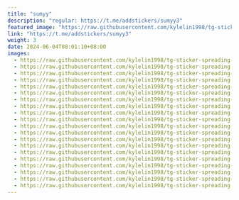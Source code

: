 ```yaml
---
title: "sumyy"
description: "regular: https://t.me/addstickers/sumyy3"
featured_image: "https://raw.githubusercontent.com/kylelin1998/tg-sticker-spreading-worldwide-images/main/img/80e85248-b689-44a6-962d-e1407aee1074.jpg"
link: "https://t.me/addstickers/sumyy3"
weight: 3
date: 2024-06-04T08:01:10+08:00
images:
  - https://raw.githubusercontent.com/kylelin1998/tg-sticker-spreading-worldwide-images/main/img/80e85248-b689-44a6-962d-e1407aee1074.jpg
  - https://raw.githubusercontent.com/kylelin1998/tg-sticker-spreading-worldwide-images/main/img/6c5134e3-0a16-45e9-a60b-d38b3daca41e.jpg
  - https://raw.githubusercontent.com/kylelin1998/tg-sticker-spreading-worldwide-images/main/img/2b8348e2-0dc1-414a-82e4-8d2a0c4bb319.jpg
  - https://raw.githubusercontent.com/kylelin1998/tg-sticker-spreading-worldwide-images/main/img/80a9db19-394c-47d2-ba21-cc5eaad9192e.jpg
  - https://raw.githubusercontent.com/kylelin1998/tg-sticker-spreading-worldwide-images/main/img/0fdd7000-5445-4972-bc38-888c60654230.jpg
  - https://raw.githubusercontent.com/kylelin1998/tg-sticker-spreading-worldwide-images/main/img/d6ce2dd9-350e-410a-afaa-acedc36651d8.jpg
  - https://raw.githubusercontent.com/kylelin1998/tg-sticker-spreading-worldwide-images/main/img/bc7a9440-8529-4372-ba1f-f9fc4b1a070e.jpg
  - https://raw.githubusercontent.com/kylelin1998/tg-sticker-spreading-worldwide-images/main/img/8ae54532-dc04-45f6-b088-ae354d7fc832.jpg
  - https://raw.githubusercontent.com/kylelin1998/tg-sticker-spreading-worldwide-images/main/img/2db5dfbc-a931-4465-9408-a594e353a517.jpg
  - https://raw.githubusercontent.com/kylelin1998/tg-sticker-spreading-worldwide-images/main/img/b4f6ecb0-63b8-491f-bab2-0e1c5fdb0e84.jpg
  - https://raw.githubusercontent.com/kylelin1998/tg-sticker-spreading-worldwide-images/main/img/e75de6e4-b17f-466f-8461-78ba41aead68.jpg
  - https://raw.githubusercontent.com/kylelin1998/tg-sticker-spreading-worldwide-images/main/img/6b8f9e3d-cc38-45ec-bd05-a36396ddf520.jpg
  - https://raw.githubusercontent.com/kylelin1998/tg-sticker-spreading-worldwide-images/main/img/3bd5b68b-a6ac-4783-944a-96026ab5bbdb.jpg
  - https://raw.githubusercontent.com/kylelin1998/tg-sticker-spreading-worldwide-images/main/img/ab62bd1a-d05c-4532-a3da-b8d355563083.jpg
  - https://raw.githubusercontent.com/kylelin1998/tg-sticker-spreading-worldwide-images/main/img/5fccf28f-80ef-4bd4-9465-1a7c97ca3701.jpg
  - https://raw.githubusercontent.com/kylelin1998/tg-sticker-spreading-worldwide-images/main/img/9a742d18-6a81-4a60-a31b-8b695ace51eb.jpg
  - https://raw.githubusercontent.com/kylelin1998/tg-sticker-spreading-worldwide-images/main/img/de48993f-b681-41a0-aff9-e9743b31cfd3.jpg
  - https://raw.githubusercontent.com/kylelin1998/tg-sticker-spreading-worldwide-images/main/img/b3497f28-afd1-4f71-9840-b6721b0e4b40.jpg
  - https://raw.githubusercontent.com/kylelin1998/tg-sticker-spreading-worldwide-images/main/img/66b9991c-8803-4299-bfdf-fac018eb53d2.jpg
  - https://raw.githubusercontent.com/kylelin1998/tg-sticker-spreading-worldwide-images/main/img/0e39d307-2da6-495d-9733-1e657cc10b0b.jpg
---
```

